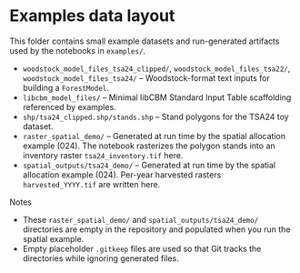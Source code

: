 # Examples data layout

This folder contains small example datasets and run-generated artifacts used by the notebooks in `examples/`.

- `woodstock_model_files_tsa24_clipped/`, `woodstock_model_files_tsa22/`, `woodstock_model_files_tsa24/` – Woodstock-format text inputs for building a `ForestModel`.
- `libcbm_model_files/` – Minimal libCBM Standard Input Table scaffolding referenced by examples.
- `shp/tsa24_clipped.shp/stands.shp` – Stand polygons for the TSA24 toy dataset.
- `raster_spatial_demo/` – Generated at run time by the spatial allocation example (024). The notebook rasterizes the polygon stands into an inventory raster `tsa24_inventory.tif` here.
- `spatial_outputs/tsa24_demo/` – Generated at run time by the spatial allocation example (024). Per-year harvested rasters `harvested_YYYY.tif` are written here.

Notes
- These `raster_spatial_demo/` and `spatial_outputs/tsa24_demo/` directories are empty in the repository and populated when you run the spatial example.
- Empty placeholder `.gitkeep` files are used so that Git tracks the directories while ignoring generated files.
